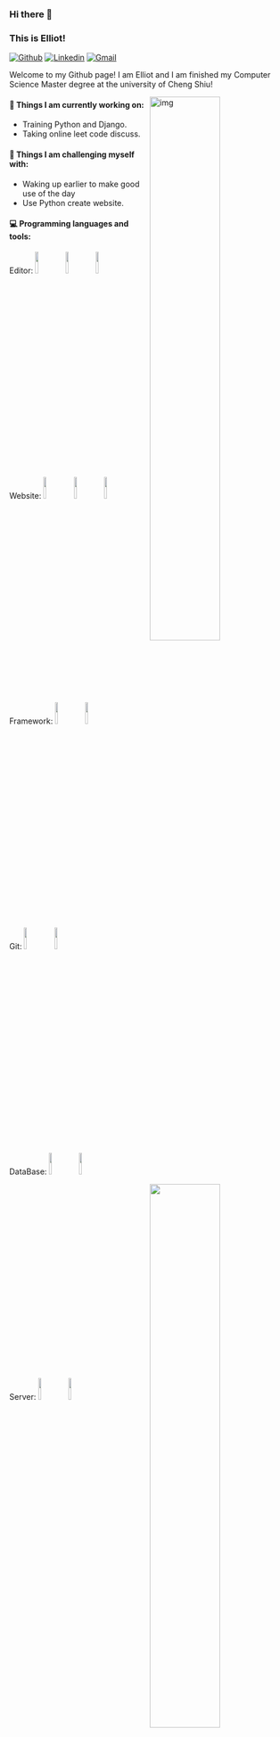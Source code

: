 ### Hi there 👋

### This is Elliot!

[![Github](https://img.shields.io/badge/-Github-000?style=flat&logo=Github&logoColor=white)](https://github.com/elliotcs30)
[![Linkedin](https://img.shields.io/badge/-LinkedIn-blue?style=flat&logo=Linkedin&logoColor=white)](https://www.linkedin.com/in/elliot-chang-7a7224237/)
[![Gmail](https://img.shields.io/badge/-Gmail-c14438?style=flat&logo=Gmail&logoColor=white)](mailto:elliotcs30@gmail.com)

Welcome to my Github page! I am Elliot and I am finished my Computer Science Master degree at the university of Cheng Shiu!

<img align="right" alt="img" src="https://stickershop.line-scdn.net/stickershop/v1/sticker/493674011/android/sticker.png" width="50%" height="auto" />

#### 🌱 Things I am currently working on:

- Training Python and Django.
- Taking online leet code discuss.

#### :muscle: Things I am challenging myself with:

- Waking up earlier to make good use of the day
- Use Python create website.

#### :computer: Programming languages and tools:

<p>
	<img width="50%" align="right" src="https://github-readme-stats.vercel.app/api?username=Elliotcs30&theme=vue-dark&show_icons=true&hide_border=true" />

Editor:
<code><img width="10%" src="https://www.vectorlogo.zone/logos/vim/vim-ar21.svg"></code>
<code><img width="10%" src="https://www.vectorlogo.zone/logos/visualstudio_code/visualstudio_code-ar21.svg"></code>
<code><img width="10%" src="https://www.vectorlogo.zone/logos/arduino/arduino-ar21.svg"></code>
<br />

Website:
<code><img width="10%" src="https://www.vectorlogo.zone/logos/w3_html5/w3_html5-ar21.svg"></code>
<code><img width="10%" src="https://www.vectorlogo.zone/logos/w3_css/w3_css-ar21.svg"></code>
<code><img width="10%" src="https://www.vectorlogo.zone/logos/javascript/javascript-ar21.svg"></code>
<br />

Framework:
<code><img width="10%" src="https://www.vectorlogo.zone/logos/expressjs/expressjs-ar21.svg"></code>
<code><img width="10%" src="https://www.vectorlogo.zone/logos/handlebarsjs/handlebarsjs-ar21.svg"></code>
<br />

Git:
<code><img width="10%" src="https://www.vectorlogo.zone/logos/git-scm/git-scm-ar21.svg"></code>
<code><img width="10%" src="https://www.vectorlogo.zone/logos/github/github-ar21.svg"></code>
<br />

DataBase:
<code><img width="10%" src="https://www.vectorlogo.zone/logos/mongodb/mongodb-ar21.svg"></code>
<code><img width="10%" src="https://www.vectorlogo.zone/logos/mysql/mysql-ar21.svg"></code>
<br />

Server:
<code><img width="10%" src="https://www.vectorlogo.zone/logos/nodejs/nodejs-ar21.svg"></code>
<code><img width="10%" src="https://www.vectorlogo.zone/logos/heroku/heroku-ar21.svg"></code>
<br />

</p>
